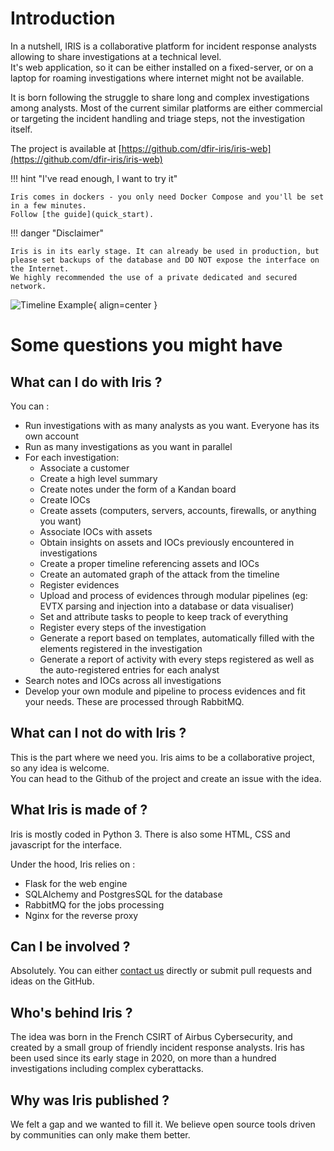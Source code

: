 # Introduction

In a nutshell, IRIS is a collaborative platform for incident response analysts allowing to share investigations at a technical level.  
It's web application, so it can be either installed on a fixed-server, or on a laptop for roaming investigations where internet might not be available. 

It is born following the struggle to share long and complex investigations among analysts. Most of the current similar platforms are either commercial or targeting the incident handling and triage steps, not the investigation itself. 

The project is available at [https://github.com/dfir-iris/iris-web](https://github.com/dfir-iris/iris-web)

!!! hint "I've read enough, I want to try it"

    Iris comes in dockers - you only need Docker Compose and you'll be set in a few minutes. 
    Follow [the guide](quick_start). 

!!! danger "Disclaimer"

    Iris is in its early stage. It can already be used in production, but please set backups of the database and DO NOT expose the interface on the Internet.
    We highly recommended the use of a private dedicated and secured network. 

![Timeline Example](_static/timeline_speed.gif){ align=center }


# Some questions you might have


## What can I do with Iris ? 

You can :   

- Run investigations with as many analysts as you want. Everyone has its own account   
- Run as many investigations as you want in parallel   
- For each investigation:  
    - Associate a customer    
    - Create a high level summary   
    - Create notes under the form of a Kandan board  
    - Create IOCs  
    - Create assets (computers, servers, accounts, firewalls, or anything you want)  
    - Associate IOCs with assets   
    - Obtain insights on assets and IOCs previously encountered in investigations   
    - Create a proper timeline referencing assets and IOCs  
    - Create an automated graph of the attack from the timeline   
    - Register evidences   
    - Upload and process of evidences through modular pipelines (eg: EVTX parsing and injection into a database or data visualiser)  
    - Set and attribute tasks to people to keep track of everything   
    - Register every steps of the investigation  
    - Generate a report based on templates, automatically filled with the elements registered in the investigation   
    - Generate a report of activity with every steps registered as well as the auto-registered entries for each analyst   
- Search notes and IOCs across all investigations  
- Develop your own module and pipeline to process evidences and fit your needs. These are processed through RabbitMQ.   


## What can I not do with Iris ?  
This is the part where we need you. Iris aims to be a collaborative project, so any idea is welcome.     
You can head to the Github of the project and create an issue with the idea.   

## What Iris is made of ?
Iris is mostly coded in Python 3. There is also some HTML, CSS and javascript for the interface. 

Under the hood, Iris relies on :

- Flask for the web engine 
- SQLAlchemy and PostgresSQL for the database 
- RabbitMQ for the jobs processing
- Nginx for the reverse proxy

## Can I be involved ?  
Absolutely. You can either [contact us](mailto:contact@dfir-iris.org>) directly or submit pull requests and ideas on the GitHub. 

## Who's behind Iris ? 
The idea was born in the French CSIRT of Airbus Cybersecurity, and created by a small group of friendly incident response analysts. Iris has been used since its early stage in 2020, on more than a hundred investigations including complex cyberattacks.

## Why was Iris published ? 
We felt a gap and we wanted to fill it. We believe open source tools driven by communities can only make them better. 